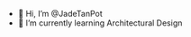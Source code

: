 - 👋 Hi, I’m @JadeTanPot
- 🌱 I’m currently learning Architectural Design

<!---
JadeTanPot/JadeTanPot is a ✨ special ✨ repository because its `README.md` (this file) appears on your GitHub profile.
You can click the Preview link to take a look at your changes.
--->
